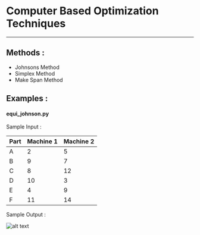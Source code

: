  # Computer Based Optimization Techniques
 
 - - - -

 ## Methods :

* Johnsons Method
* Simplex Method
* Make Span Method

## Examples :

#### equi_johnson.py

Sample Input :

Part | Machine 1 | Machine 2
-----|-----------|-----------
  A  |     2     |     5 
  B  |     9     |     7 
  C  |     8     |     12 
  D  |     10    |     3 
  E  |     4     |     9 
  F  |     11    |     14 

Sample Output :

![alt text](https://github.com/RohanBera/cbot/blob/master/johnson.png)